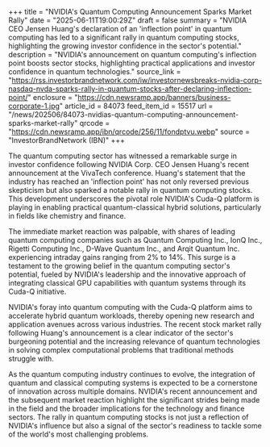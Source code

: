 +++
title = "NVIDIA's Quantum Computing Announcement Sparks Market Rally"
date = "2025-06-11T19:00:29Z"
draft = false
summary = "NVIDIA CEO Jensen Huang's declaration of an 'inflection point' in quantum computing has led to a significant rally in quantum computing stocks, highlighting the growing investor confidence in the sector's potential."
description = "NVIDIA's announcement on quantum computing's inflection point boosts sector stocks, highlighting practical applications and investor confidence in quantum technologies."
source_link = "https://rss.investorbrandnetwork.com/iw/investornewsbreaks-nvidia-corp-nasdaq-nvda-sparks-rally-in-quantum-stocks-after-declaring-inflection-point/"
enclosure = "https://cdn.newsramp.app/banners/business-corporate-1.jpg"
article_id = 84073
feed_item_id = 15517
url = "/news/202506/84073-nvidias-quantum-computing-announcement-sparks-market-rally"
qrcode = "https://cdn.newsramp.app/ibn/qrcode/256/11/fondptvu.webp"
source = "InvestorBrandNetwork (IBN)"
+++

<p>The quantum computing sector has witnessed a remarkable surge in investor confidence following NVIDIA Corp. CEO Jensen Huang's recent announcement at the VivaTech conference. Huang's statement that the industry has reached an 'inflection point' has not only reversed previous skepticism but also sparked a notable rally in quantum computing stocks. This development underscores the pivotal role NVIDIA's Cuda-Q platform is playing in enabling practical quantum-classical hybrid solutions, particularly in fields like chemistry and finance.</p><p>The immediate market reaction was palpable, with shares of leading quantum computing companies such as Quantum Computing Inc., IonQ Inc., Rigetti Computing Inc., D-Wave Quantum Inc., and Arqit Quantum Inc. experiencing intraday gains ranging from 2% to 14%. This surge is a testament to the growing belief in the quantum computing sector's potential, fueled by NVIDIA's leadership and the innovative approach of integrating classical GPU capabilities with quantum systems through its Cuda-Q initiative.</p><p>NVIDIA's foray into quantum computing with the Cuda-Q platform aims to accelerate hybrid quantum workloads, thereby opening new research and application avenues across various industries. The recent stock market rally following Huang's announcement is a clear indicator of the sector's burgeoning potential and the increasing relevance of quantum technologies in solving complex computational problems that traditional methods struggle with.</p><p>As the quantum computing industry continues to evolve, the integration of quantum and classical computing systems is expected to be a cornerstone of innovation across multiple domains. NVIDIA's recent announcement and the subsequent market reaction highlight the significant strides being made in the field and the broader implications for the technology and finance sectors. The rally in quantum computing stocks is not just a reflection of NVIDIA's influence but also a signal of the sector's readiness to tackle some of the world's most challenging problems.</p>